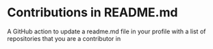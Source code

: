 # Contributions in README.md

A GitHub action to update a readme.md file in your profile with a list of repositories that you are a contributor in 
